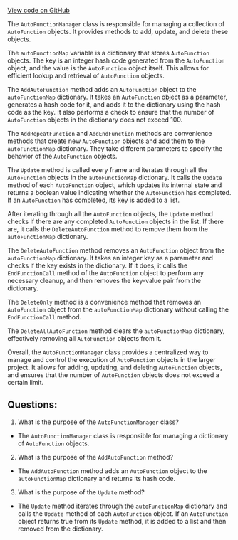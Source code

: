 [View code on GitHub](https://github.com/TieHaxJan/Brick-Force/Assembly-CSharp\AutoFunctionManager.cs)

The `AutoFunctionManager` class is responsible for managing a collection of `AutoFunction` objects. It provides methods to add, update, and delete these objects.

The `autoFunctionMap` variable is a dictionary that stores `AutoFunction` objects. The key is an integer hash code generated from the `AutoFunction` object, and the value is the `AutoFunction` object itself. This allows for efficient lookup and retrieval of `AutoFunction` objects.

The `AddAutoFunction` method adds an `AutoFunction` object to the `autoFunctionMap` dictionary. It takes an `AutoFunction` object as a parameter, generates a hash code for it, and adds it to the dictionary using the hash code as the key. It also performs a check to ensure that the number of `AutoFunction` objects in the dictionary does not exceed 100.

The `AddRepeatFunction` and `AddEndFunction` methods are convenience methods that create new `AutoFunction` objects and add them to the `autoFunctionMap` dictionary. They take different parameters to specify the behavior of the `AutoFunction` objects.

The `Update` method is called every frame and iterates through all the `AutoFunction` objects in the `autoFunctionMap` dictionary. It calls the `Update` method of each `AutoFunction` object, which updates its internal state and returns a boolean value indicating whether the `AutoFunction` has completed. If an `AutoFunction` has completed, its key is added to a list.

After iterating through all the `AutoFunction` objects, the `Update` method checks if there are any completed `AutoFunction` objects in the list. If there are, it calls the `DeleteAutoFunction` method to remove them from the `autoFunctionMap` dictionary.

The `DeleteAutoFunction` method removes an `AutoFunction` object from the `autoFunctionMap` dictionary. It takes an integer key as a parameter and checks if the key exists in the dictionary. If it does, it calls the `EndFunctionCall` method of the `AutoFunction` object to perform any necessary cleanup, and then removes the key-value pair from the dictionary.

The `DeleteOnly` method is a convenience method that removes an `AutoFunction` object from the `autoFunctionMap` dictionary without calling the `EndFunctionCall` method.

The `DeleteAllAutoFunction` method clears the `autoFunctionMap` dictionary, effectively removing all `AutoFunction` objects from it.

Overall, the `AutoFunctionManager` class provides a centralized way to manage and control the execution of `AutoFunction` objects in the larger project. It allows for adding, updating, and deleting `AutoFunction` objects, and ensures that the number of `AutoFunction` objects does not exceed a certain limit.
## Questions: 
 1. What is the purpose of the `AutoFunctionManager` class?
- The `AutoFunctionManager` class is responsible for managing a dictionary of `AutoFunction` objects.

2. What is the purpose of the `AddAutoFunction` method?
- The `AddAutoFunction` method adds an `AutoFunction` object to the `autoFunctionMap` dictionary and returns its hash code.

3. What is the purpose of the `Update` method?
- The `Update` method iterates through the `autoFunctionMap` dictionary and calls the `Update` method of each `AutoFunction` object. If an `AutoFunction` object returns true from its `Update` method, it is added to a list and then removed from the dictionary.